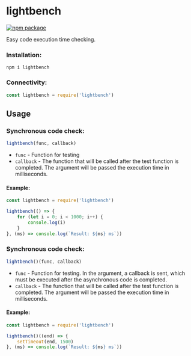 # lightbench

[![npm package](https://nodei.co/npm/lightbench.png?downloads=true&downloadRank=true&stars=true)](https://nodei.co/npm/lightbench/)

Easy code execution time checking.

### Installation:
```
npm i lightbench
```

### Connectivity:
```javascript
const lightbench = require('lightbench')
```

## Usage

### Synchronous code check:
```javascript
lightbench(func, callback)
```

 - `func` - Function for testing
 - `callback` - The function that will be called after the test function is completed. The argument will be passed the execution time in milliseconds.
 
#### Example:
```javascript
const lightbench = require('lightbench')

lightbench(() => {
	for (let i = 0; i < 1000; i++) {
		console.log(i)
	}
}, (ms) => console.log(`Result: ${ms} ms`))
```

### Synchronous code check:
```javascript
lightbench()(func, callback)
```

 - `func` - Function for testing. In the argument, a callback is sent, which must be executed after the asynchronous code is completed.
 - `callback` - The function that will be called after the test function is completed. The argument will be passed the execution time in milliseconds.
 
#### Example:
```javascript
const lightbench = require('lightbench')

lightbench()((end) => {
	setTimeout(end, 1500)
}, (ms) => console.log(`Result: ${ms} ms`))
```

